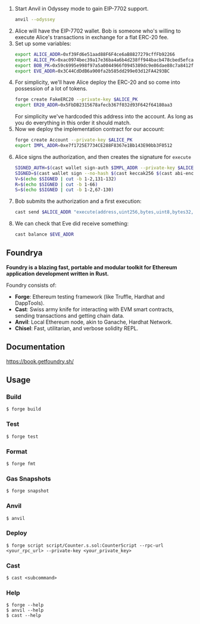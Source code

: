 1. Start Anvil in Odyssey mode to gain EIP-7702 support.
   ```sh
   anvil --odyssey
   ```
2. Alice will have the EIP-7702 wallet. Bob is someone who's willing to execute Alice's transactions in exchange for a flat ERC-20 fee.
3. Set up some variables:
   ```sh
   export ALICE_ADDR=0xf39Fd6e51aad88F6F4ce6aB8827279cffFb92266
   export ALICE_PK=0xac0974bec39a17e36ba4a6b4d238ff944bacb478cbed5efcae784d7bf4f2ff80
   export BOB_PK=0x59c6995e998f97a5a0044966f0945389dc9e86dae88c7a8412f4603b6b78690d
   export EVE_ADDR=0x3C44CdDdB6a900fa2b585dd299e03d12FA4293BC
   ```
4. For simplicity, we'll have Alice deploy the ERC-20 and so come into possession of a lot of tokens.
   ```sh
   forge create FakeERC20 --private-key $ALICE_PK
   export ER20_ADDR=0x5FbDB2315678afecb367f032d93F642f64180aa3
   ```
   For simplicity we've hardcoded this address into the account. As long as you do everything in this order it should match.
5. Now we deploy the implementation contract for our account:
   ```sh
   forge create Account --private-key $ALICE_PK
   export IMPL_ADDR=0xe7f1725E7734CE288F8367e1Bb143E90bb3F0512
   ```
6. Alice signs the authorization, and then creates the signature for `execute`
   ```sh
   SIGNED_AUTH=$(cast wallet sign-auth $IMPL_ADDR --private-key $ALICE_PK)
   SIGNED=$(cast wallet sign --no-hash $(cast keccak256 $(cast abi-encode 'f(uint256,address,uint256,bytes)' 0 $EVE_ADDR 10 0x)) --private-key $ALICE_PK)
   V=$(echo $SIGNED | cut -b 1-2,131-132)
   R=$(echo $SIGNED | cut -b 1-66)
   S=$(echo $SIGNED | cut -b 1-2,67-130)
   ```
7. Bob submits the authorization and a first execution:
   ```sh
   cast send $ALICE_ADDR "execute(address,uint256,bytes,uint8,bytes32,bytes32)" $EVE_ADDR 10 0x V $R $S  --private-key $BOB_PK --auth $SIGNED_AUTH
   ```
8. We can check that Eve did receive something:
   ```sh
   cast balance $EVE_ADDR
   ```

## Foundrya

**Foundry is a blazing fast, portable and modular toolkit for Ethereum application development written in Rust.**

Foundry consists of:

-   **Forge**: Ethereum testing framework (like Truffle, Hardhat and DappTools).
-   **Cast**: Swiss army knife for interacting with EVM smart contracts, sending transactions and getting chain data.
-   **Anvil**: Local Ethereum node, akin to Ganache, Hardhat Network.
-   **Chisel**: Fast, utilitarian, and verbose solidity REPL.

## Documentation

https://book.getfoundry.sh/

## Usage

### Build

```shell
$ forge build
```

### Test

```shell
$ forge test
```

### Format

```shell
$ forge fmt
```

### Gas Snapshots

```shell
$ forge snapshot
```

### Anvil

```shell
$ anvil
```

### Deploy

```shell
$ forge script script/Counter.s.sol:CounterScript --rpc-url <your_rpc_url> --private-key <your_private_key>
```

### Cast

```shell
$ cast <subcommand>
```

### Help

```shell
$ forge --help
$ anvil --help
$ cast --help
```
